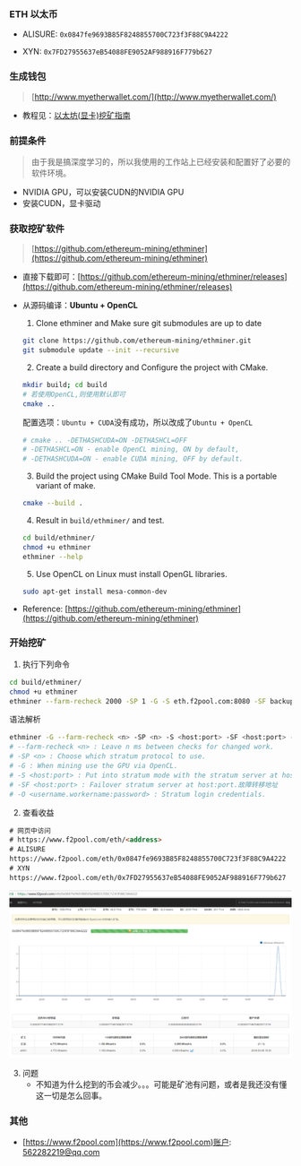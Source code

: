### ETH 以太币

* ALISURE: `0x0847fe9693B85F8248855700C723f3F88C9A4222`

* XYN: `0x7FD27955637eB54088FE9052AF988916F779b627`


### 生成钱包

> [http://www.myetherwallet.com/](http://www.myetherwallet.com/)

* 教程见：[以太坊(显卡)挖矿指南](以太坊(显卡)挖矿指南.pdf)


### 前提条件

> 由于我是搞深度学习的，所以我使用的工作站上已经安装和配置好了必要的软件环境。

* NVIDIA GPU，可以安装CUDN的NVIDIA GPU
* 安装CUDN，显卡驱动


### 获取挖矿软件

> [https://github.com/ethereum-mining/ethminer](https://github.com/ethereum-mining/ethminer)

* 直接下载即可：[https://github.com/ethereum-mining/ethminer/releases](https://github.com/ethereum-mining/ethminer/releases)

* 从源码编译：**Ubuntu + OpenCL**

    1. Clone ethminer and Make sure git submodules are up to date
    ```bash
    git clone https://github.com/ethereum-mining/ethminer.git
    git submodule update --init --recursive
    ```
    
    2. Create a build directory and Configure the project with CMake.
    ```bash
    mkdir build; cd build
    # 若使用OpenCL,则使用默认即可
    cmake ..
    ```
    配置选项：`Ubuntu + CUDA`没有成功，所以改成了`Ubuntu + OpenCL`
    ```bash
    # cmake .. -DETHASHCUDA=ON -DETHASHCL=OFF
    # -DETHASHCL=ON - enable OpenCL mining, ON by default,
    # -DETHASHCUDA=ON - enable CUDA mining, OFF by default.
    ```
    
    3. Build the project using CMake Build Tool Mode. This is a portable variant of make.
    ```bash
    cmake --build .
    ```
    
    4. Result in `build/ethminer/` and test.
    ```bash
    cd build/ethminer/
    chmod +u ethminer
    ethminer --help
    ```

    5. Use OpenCL on Linux must install OpenGL libraries. 
    ```bash
    sudo apt-get install mesa-common-dev
    ```

* Reference: [https://github.com/ethereum-mining/ethminer](https://github.com/ethereum-mining/ethminer)


### 开始挖矿

1. 执行下列命令
```bash
cd build/ethminer/
chmod +u ethminer
ethminer --farm-recheck 2000 -SP 1 -G -S eth.f2pool.com:8080 -SF backup-eth.f2pool.com:8080 -O 0x0847fe9693B85F8248855700C723f3F88C9A4222.eth01
```

语法解析
```bash
ethminer -G --farm-recheck <n> -SP <n> -S <host:port> -SF <host:port> -O <username.workername:password> 
# --farm-recheck <n> : Leave n ms between checks for changed work.
# -SP <n> : Choose which stratum protocol to use.
# -G : When mining use the GPU via OpenCL.
# -S <host:port> : Put into stratum mode with the stratum server at host:port.
# -SF <host:port> : Failover stratum server at host:port.故障转移地址
# -O <username.workername:password> : Stratum login credentials.
```

2. 查看收益
```html
# 网页中访问
# https://www.f2pool.com/eth/<address>
# ALISURE
https://www.f2pool.com/eth/0x0847fe9693B85F8248855700C723f3F88C9A4222
# XYN
https://www.f2pool.com/eth/0x7FD27955637eB54088FE9052AF988916F779b627
```

![](readme/f2pool.png)


3. 问题
    * 不知道为什么挖到的币会减少。。。可能是矿池有问题，或者是我还没有懂这一切是怎么回事。
    

### 其他

* [https://www.f2pool.com](https://www.f2pool.com)账户: [562282219@qq.com](a****6)


